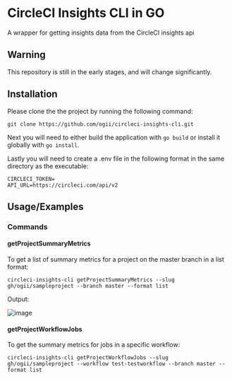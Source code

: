 # CircleCI Insights CLI in GO

A wrapper for getting insights data from the CircleCI insights api

## Warning ##

This repository is still in the early stages, and will change significantly.


## Installation

Please clone the the project by running the following command:

```
git clone https://github.com/ogii/circleci-insights-cli.git
```

Next you will need to either build the application with `go build` or install it globally with `go install`.

Lastly you will need to create a .env file in the following format in the same directory as the executable:

```
CIRCLECI_TOKEN=
API_URL=https://circleci.com/api/v2
```

## Usage/Examples

### Commands

#### getProjectSummaryMetrics

To get a list of summary metrics for a project on the master branch in a list format:

```
circleci-insights-cli getProjectSummaryMetrics --slug gh/ogii/sampleproject --branch master --format list
```

Output:

![image](https://user-images.githubusercontent.com/640433/230855922-b0f6cad6-c161-46ca-8716-c9fad9a5688b.png)

#### getProjectWorkflowJobs

To get the summary metrics for jobs in a specific workflow:

```
circleci-insights-cli getProjectWorkflowJobs --slug gh/ogii/sampleproject --workflow test-testworkflow --branch master --format list
```
